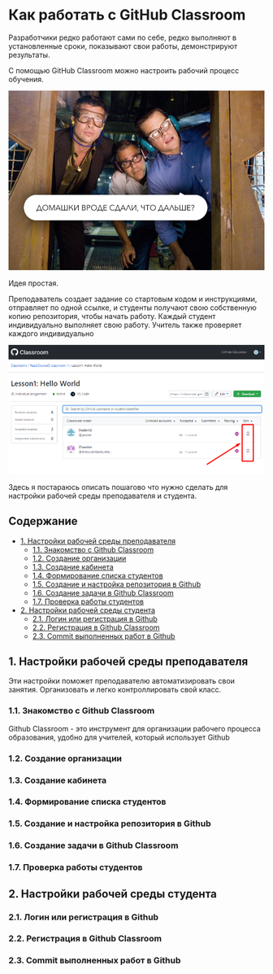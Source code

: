 # Как работать с GitHub Classroom

<p>Разработчики редко работают сами по себе, редко выполняют в установленные сроки, показывают свои работы, демонстрируют результаты. </p>
<p>С помощью GitHub Classroom можно настроить рабочий процесс обучения.</p>
<img src="0.png" width="700"/>
<p>Идея простая.</p>
<p>Преподаватель создает задание со стартовым кодом и инструкциями, отправляет по одной ссылке, и студенты получают свою собственную копию репозитория, чтобы начать работу.
Каждый студент индивидуально выполняет свою работу. Учитель также проверяет каждого индивидуально</p>
<img src="1.png" width="700"/>
<p>Здесь я постараюсь описать пошагово что нужно сделать для настройки рабочей среды преподавателя и студента. </p>


## Содержание
- [1. Настройки рабочей среды преподавателя](#1.)
  - [1.1. Знакомство с Github Classroom](#1.1.)
  - [1.2. Создание организации](#1.2.)
  - [1.3. Создание кабинета](#1.3.)
  - [1.4. Формирование списка студентов](#1.4.)
  - [1.5. Создание и настройка репозитория в Github](#1.5.)
  - [1.6. Создание задачи в Github Classroom](#1.6.)
  - [1.7. Проверка работы студентов](#1.7.)
- [2. Настройки рабочей среды студента](#2.)
  - [2.1. Логин или регистрация в Github](#2.1.)
  - [2.2. Регистрация в Github Classroom](#2.2.)
  - [2.3. Commit выполненных работ в Github](#2.3.)

<a name="1."></a>
## 1. Настройки рабочей среды преподавателя 

Эти настройки поможет преподавателю автоматизировать свои занятия. Организовать и легко контроллировать свой класс.

<a name="1.1."></a>
### 1.1. Знакомство с Github Classroom

Github Classroom - это инструмент для организации рабочего процесса образования, удобно для учителей, который использует Github


<a name="1.2."></a>
### 1.2. Создание организации

<a name="1.3."></a>
### 1.3. Создание кабинета

<a name="1.4."></a>
### 1.4. Формирование списка студентов

<a name="1.5."></a>
### 1.5. Создание и настройка репозитория в Github

<a name="1.6."></a>
### 1.6. Создание задачи в Github Classroom

<a name="1.7."></a>
### 1.7. Проверка работы студентов

<a name="2."></a>
## 2. Настройки рабочей среды студента

<a name="2.1."></a>
### 2.1. Логин или регистрация в Github

<a name="2.2."></a>
### 2.2. Регистрация в Github Classroom

<a name="2.3."></a>
### 2.3. Commit выполненных работ в Github
  
